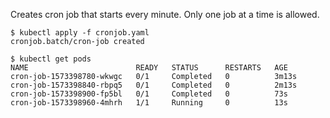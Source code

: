 
Creates cron job that starts every minute. Only one job at a time is allowed.

```
$ kubectl apply -f cronjob.yaml
cronjob.batch/cron-job created
```

```
$ kubectl get pods
NAME                        READY   STATUS      RESTARTS   AGE
cron-job-1573398780-wkwgc   0/1     Completed   0          3m13s
cron-job-1573398840-rbpq5   0/1     Completed   0          2m13s
cron-job-1573398900-fp5bl   0/1     Completed   0          73s
cron-job-1573398960-4mhrh   1/1     Running     0          13s
```

